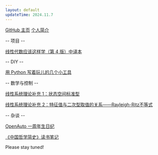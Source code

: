 ```yaml
---
layout: default
updateTime: 2024.11.7
---
```


[GitHub 主页](https://github.com/OliverWu515)  [个人简介](./short-bio.html)

-- 项目 --

[线性代数应该这样学（第 4 版）中译本](./ladr4e.html)

-- DIY --

[用 Python 写着玩儿的几个小工具](./python-hobby-project.html)

-- 数学与控制 --

[线性系统理论补充 1：状态空间标准型](./ss-canonical-form.html)

<a href="https://oliverwu.top/file/rayleigh-ritz.pdf" target="_blank">线性系统理论补充 2：特征值与二次型取值的关系——Rayleigh-Ritz不等式</a>

-- 杂谈 --

[OpenAuto 一周年生日纪](./hoa-1st-anniversary.html)

[《中国哲学简史》读书笔记](./short-history-of-chinese-philosophy.html)

Please stay tuned!